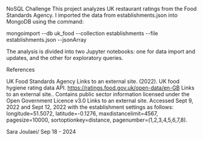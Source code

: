 
NoSQL Challenge
This project analyzes UK restaurant ratings from the Food Standards Agency. I imported the data from establishments.json into MongoDB using the command:

mongoimport --db uk_food --collection establishments --file establishments.json --jsonArray


The analysis is divided into two Jupyter notebooks: one for data import and updates, and the other for exploratory queries.


References

UK Food Standards Agency Links to an external site. (2022). UK food hygiene rating data API. https://ratings.food.gov.uk/open-data/en-GB Links to an external site.. Contains public sector information licensed under the Open Government Licence v3.0 Links to an external site.
Accessed Sept 9, 2022 and Sept 12, 2022 with the establishment settings as follows: longitude=51.5072, latitude=-0.1276, maxdistancelimit=4567, pagesize=10000, sortoptionkey=distance, pagenumber=(1,2,3,4,5,6,7,8).


Sara Joulaei/ Sep 18 - 2024
